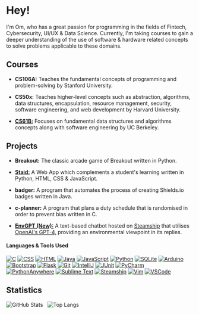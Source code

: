 # Hey!

I'm Om, who has a great passion for programming in the fields of Fintech, Cybersecurity, UI/UX & Data Science. Currently, I'm taking courses to gain a deeper understanding of the use of software & hardware related concepts to solve problems applicable to these domains.


## Courses

* **CS106A:** Teaches the fundamental concepts of programming and problem-solving by Stanford University.

* **CS50x:** Teaches higher-level concepts such as abstraction, algorithms, data structures, encapsulation, resource management, security, software engineering, and web development by Harvard University.

* **[CS61B:](https://github.com/omcodedthis/CS61B)** Focuses on fundamental data structures and algorithms concepts along with software engineering by UC Berkeley. 


## Projects
* **Breakout:** The classic arcade game of Breakout written in Python.

* **[Staid:](https://staid.pythonanywhere.com/)** A Web App which complements a student's learning written in Python, HTML, CSS & JavaScript.

* **badger:** A program that automates the process of creating Shields.io badges written in Java.

* **c-planner:** A program that plans a duty schedule that is randomised in order to prevent bias written in C.

*  **[EnvGPT (New):](https://github.com/omcodedthis/EnvGPT)** A text-based chatbot hosted on [Steamship](https://www.steamship.com/) that utilises [OpenAI's GPT-4,](https://openai.com/gpt-4) providing an environmental viewpoint in its replies.


#### Languages & Tools Used
[![C](https://img.shields.io/badge/-C-A8B9CC?logo=C&logoColor=white&style=flat)](https://www.open-std.org/jtc1/sc22/wg14/) 
[![CSS](https://img.shields.io/badge/-CSS-1572B6?logo=CSS3&logoColor=white&style=flat)](https://www.w3.org/Style/CSS/Overview.en.html) 
[![HTML](https://img.shields.io/badge/-HTML-E34F26?logo=HTML5&logoColor=white&style=flat)](https://html.spec.whatwg.org/multipage/)
[![Java](https://img.shields.io/badge/-Java-ED8B00?logo=Oracle&logoColor=white&style=flat)](https://www.java.com/en/)
[![JavaScript](https://img.shields.io/badge/-JavaScript-F7DF1E?logo=JavaScript&logoColor=323330&style=flat)](https://developer.mozilla.org/en-US/docs/Web/JavaScript)
[![Python](https://img.shields.io/badge/-Python-3776AB?logo=Python&logoColor=white&style=flat)](https://www.python.org/) 
[![SQLite](https://img.shields.io/badge/-SQLite-003B57?logo=SQLite&logoColor=white&style=flat)](https://www.sqlite.org/index.html) 
[![Arduino](https://img.shields.io/badge/-Arduino-00979D?logo=Arduino&logoColor=white&style=flat)](https://www.arduino.cc/) 
[![Bootstrap](https://img.shields.io/badge/-Bootstrap-7952B3?logo=Bootstrap&logoColor=white&style=flat)](https://getbootstrap.com/) 
[![Flask](https://img.shields.io/badge/-Flask-FFFFFF?logo=Flask&logoColor=black&style=flat)](https://flask.palletsprojects.com/en/2.2.x/)
[![Git](https://img.shields.io/badge/-Git-F05032?logo=Git&logoColor=white&style=flat)](https://git-scm.com/)
[![IntelliJ](https://img.shields.io/badge/-IntelliJ%20IDEA-0f60ee?logo=IntelliJ%20IDEA&logoColor=white&style=flat)](https://www.jetbrains.com/idea/)
[![JUnit](https://img.shields.io/badge/-JUnit-25A162?logo=JUnit5&logoColor=white&style=flat)](https://junit.org/junit5/)
[![PyCharm](https://img.shields.io/badge/-PyCharm-1ca46c?logo=PyCharm&logoColor=white&style=flat)](https://www.jetbrains.com/pycharm/)
[![PythonAnywhere](https://img.shields.io/badge/-PythonAnywhere-44A833?logo=Anaconda&logoColor=white&style=flat)](https://www.pythonanywhere.com/)
[![Sublime Text](https://img.shields.io/badge/-Sublime%20Text-FF9800?logo=Sublime%20Text&logoColor=white&style=flat)](https://www.sublimetext.com/)
[![Steamship](https://img.shields.io/badge/-Steamship-6244ac?logo=Python&logoColor=white&style=flat)](https://www.steamship.com/)
[![Vim](https://img.shields.io/badge/-Vim-019733?logo=Vim&logoColor=white&style=flat)](https://www.vim.org/)
[![VSCode](https://img.shields.io/badge/-VS%20Code-007ACC?logo=Visual%20Studio%20Code&logoColor=white&style=flat)](https://code.visualstudio.com/)


## Statistics
![GitHub Stats](https://github-readme-stats.vercel.app/api?username=omcodedthis&rank_icon=github&hide=contribs,stars&show_icons=true&line_height=30&theme=transparent) &nbsp; ![Top Langs](https://github-readme-stats.vercel.app/api/top-langs/?username=omcodedthis&langs_count=6&hide=CWeb,Makefile,OpenEdge%20ABL&exclude_repo=CS106A,cs61b_repo&layout=compact&theme=transparent) 
